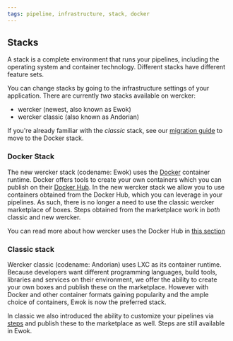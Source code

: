 ```yaml
---
tags: pipeline, infrastructure, stack, docker
---
```


## Stacks

A stack is a complete environment that runs your pipelines, including the
operating system and container technology. Different stacks have different
feature sets.

You can change stacks by going to the infrastructure settings of your application.
There are currently *two* stacks available on wercker:

* wercker (newest, also known as Ewok)
* wercker classic (also known as Andorian)

If you're already familiar with the _classic_ stack, see our [migration guide](/docs/faq/migration-tips-v2.html)
to move to the Docker stack.

### Docker Stack

The new wercker stack (codename: Ewok) uses the [Docker](http://docker.io) container runtime.
Docker offers tools to create your own containers which you can publish on their
[Docker Hub](http://hub.docker.com). In the new wercker stack we allow you to use
containers obtained from the Docker Hub, which you can leverage in your pipelines.
As such, there is no longer a need to use the classic wercker marketplace of boxes.
Steps obtained from the marketplace work in *both* classic and new wercker.

You can read more about how wercker uses the Docker Hub in [this section](/docs/containers/index.html)

### Classic stack

Wercker classic (codename: Andorian) uses LXC as its container runtime. Because developers want
different programming languages, build tools, libraries and services on their
environment, we offer the ability to create your own boxes and publish these
on the marketplace. However with Docker and other container formats gaining popularity
 and the ample choice of containers, Ewok is now the preferred stack.

In classic we also introduced the ability to customize
your pipelines via [steps](/docs/steps/index.html) and publish these
to the marketplace as well. Steps are still available in Ewok.
